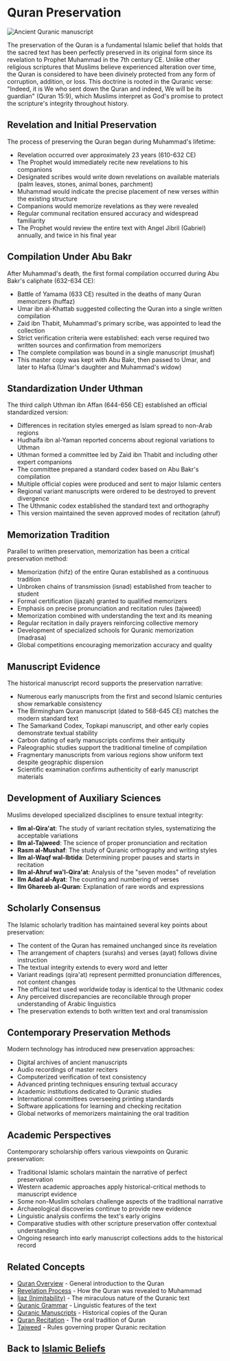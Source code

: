 # Quran Preservation

![Ancient Quranic manuscript](quran_preservation.jpg)

The preservation of the Quran is a fundamental Islamic belief that holds that the sacred text has been perfectly preserved in its original form since its revelation to Prophet Muhammad in the 7th century CE. Unlike other religious scriptures that Muslims believe experienced alteration over time, the Quran is considered to have been divinely protected from any form of corruption, addition, or loss. This doctrine is rooted in the Quranic verse: "Indeed, it is We who sent down the Quran and indeed, We will be its guardian" (Quran 15:9), which Muslims interpret as God's promise to protect the scripture's integrity throughout history.

## Revelation and Initial Preservation

The process of preserving the Quran began during Muhammad's lifetime:

- Revelation occurred over approximately 23 years (610-632 CE)
- The Prophet would immediately recite new revelations to his companions
- Designated scribes would write down revelations on available materials (palm leaves, stones, animal bones, parchment)
- Muhammad would indicate the precise placement of new verses within the existing structure
- Companions would memorize revelations as they were revealed
- Regular communal recitation ensured accuracy and widespread familiarity
- The Prophet would review the entire text with Angel Jibril (Gabriel) annually, and twice in his final year

## Compilation Under Abu Bakr

After Muhammad's death, the first formal compilation occurred during Abu Bakr's caliphate (632-634 CE):

- Battle of Yamama (633 CE) resulted in the deaths of many Quran memorizers (huffaz)
- Umar ibn al-Khattab suggested collecting the Quran into a single written compilation
- Zaid ibn Thabit, Muhammad's primary scribe, was appointed to lead the collection
- Strict verification criteria were established: each verse required two written sources and confirmation from memorizers
- The complete compilation was bound in a single manuscript (mushaf)
- This master copy was kept with Abu Bakr, then passed to Umar, and later to Hafsa (Umar's daughter and Muhammad's widow)

## Standardization Under Uthman

The third caliph Uthman ibn Affan (644-656 CE) established an official standardized version:

- Differences in recitation styles emerged as Islam spread to non-Arab regions
- Hudhaifa ibn al-Yaman reported concerns about regional variations to Uthman
- Uthman formed a committee led by Zaid ibn Thabit and including other expert companions
- The committee prepared a standard codex based on Abu Bakr's compilation
- Multiple official copies were produced and sent to major Islamic centers
- Regional variant manuscripts were ordered to be destroyed to prevent divergence
- The Uthmanic codex established the standard text and orthography
- This version maintained the seven approved modes of recitation (ahruf)

## Memorization Tradition

Parallel to written preservation, memorization has been a critical preservation method:

- Memorization (hifz) of the entire Quran established as a continuous tradition
- Unbroken chains of transmission (isnad) established from teacher to student
- Formal certification (ijazah) granted to qualified memorizers
- Emphasis on precise pronunciation and recitation rules (tajweed)
- Memorization combined with understanding the text and its meaning
- Regular recitation in daily prayers reinforcing collective memory
- Development of specialized schools for Quranic memorization (madrasa)
- Global competitions encouraging memorization accuracy and quality

## Manuscript Evidence

The historical manuscript record supports the preservation narrative:

- Numerous early manuscripts from the first and second Islamic centuries show remarkable consistency
- The Birmingham Quran manuscript (dated to 568-645 CE) matches the modern standard text
- The Samarkand Codex, Topkapi manuscript, and other early copies demonstrate textual stability
- Carbon dating of early manuscripts confirms their antiquity
- Paleographic studies support the traditional timeline of compilation
- Fragmentary manuscripts from various regions show uniform text despite geographic dispersion
- Scientific examination confirms authenticity of early manuscript materials

## Development of Auxiliary Sciences

Muslims developed specialized disciplines to ensure textual integrity:

- **Ilm al-Qira'at**: The study of variant recitation styles, systematizing the acceptable variations
- **Ilm al-Tajweed**: The science of proper pronunciation and recitation
- **Rasm al-Mushaf**: The study of Quranic orthography and writing styles
- **Ilm al-Waqf wal-Ibtida**: Determining proper pauses and starts in recitation
- **Ilm al-Ahruf wa'l-Qira'at**: Analysis of the "seven modes" of revelation
- **Ilm Adad al-Ayat**: The counting and numbering of verses
- **Ilm Ghareeb al-Quran**: Explanation of rare words and expressions

## Scholarly Consensus

The Islamic scholarly tradition has maintained several key points about preservation:

- The content of the Quran has remained unchanged since its revelation
- The arrangement of chapters (surahs) and verses (ayat) follows divine instruction
- The textual integrity extends to every word and letter
- Variant readings (qira'at) represent permitted pronunciation differences, not content changes
- The official text used worldwide today is identical to the Uthmanic codex
- Any perceived discrepancies are reconcilable through proper understanding of Arabic linguistics
- The preservation extends to both written text and oral transmission

## Contemporary Preservation Methods

Modern technology has introduced new preservation approaches:

- Digital archives of ancient manuscripts
- Audio recordings of master reciters
- Computerized verification of text consistency
- Advanced printing techniques ensuring textual accuracy
- Academic institutions dedicated to Quranic studies
- International committees overseeing printing standards
- Software applications for learning and checking recitation
- Global networks of memorizers maintaining the oral tradition

## Academic Perspectives

Contemporary scholarship offers various viewpoints on Quranic preservation:

- Traditional Islamic scholars maintain the narrative of perfect preservation
- Western academic approaches apply historical-critical methods to manuscript evidence
- Some non-Muslim scholars challenge aspects of the traditional narrative
- Archaeological discoveries continue to provide new evidence
- Linguistic analysis confirms the text's early origins
- Comparative studies with other scripture preservation offer contextual understanding
- Ongoing research into early manuscript collections adds to the historical record

## Related Concepts

- [Quran Overview](./quran_overview.md) - General introduction to the Quran
- [Revelation Process](./wahy.md) - How the Quran was revealed to Muhammad
- [Ijaz (Inimitability)](./ijaz.md) - The miraculous nature of the Quranic text
- [Quranic Grammar](../texts/quranic_grammar.md) - Linguistic features of the text
- [Quranic Manuscripts](../texts/quran_manuscripts.md) - Historical copies of the Quran
- [Quran Recitation](../practices/quran_recitation.md) - The oral tradition of Quran
- [Tajweed](../texts/tajwid.md) - Rules governing proper Quranic recitation

## Back to [Islamic Beliefs](./README.md)
